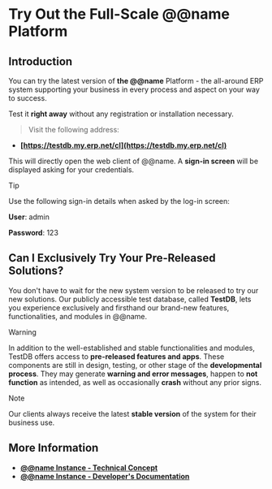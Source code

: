 # Try Out the Full-Scale @@name Platform

## Introduction

You can try the latest version of **the @@name** Platform - the all-around ERP system supporting your business in every process and aspect on your way to success.  

Test it **right away** without any registration or installation necessary.  

> Visit the following address:  

* **[https://testdb.my.erp.net/cl](https://testdb.my.erp.net/cl)**  

This will directly open the web client of @@name. 
A **sign-in screen** will be displayed asking for your credentials.  

> [!TIP]  
> 
> Use the following sign-in details when asked by the log-in screen:  
> 
> **User**: admin  
> 
> **Password**: 123  

## Can I Exclusively Try Your Pre-Released Solutions?

You don't have to wait for the new system version to be released to try our new solutions. 
Our publicly accessible test database, called **TestDB**, lets you experience exclusively and firsthand our brand-new features, functionalities, and modules in @@name.  

> [!Warning]  
> 
> In addition to the well-established and stable functionalities and modules, TestDB offers access to **pre-released features and apps**. 
> These components are still in design, testing, or other stage of the **developmental process**. 
> They may generate **warning and error messages**, happen to **not function** as intended, as well as occasionally **crash** without any prior signs.  

> [!Note]  
> 
> Our clients always receive the latest **stable version** of the system for their business use. 

## More Information

* **[@@name Instance - Technical Concept](https://docs.erp.net/tech/concepts/erp-instances.html)** 
* **[@@name Instance - Developer's Documentation](https://docs.erp.net/dev/topics/erp-instances.html)**
